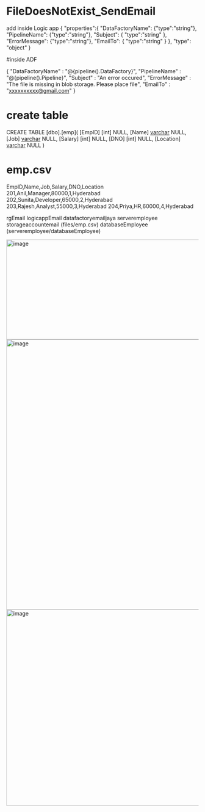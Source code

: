 # FileDoesNotExist_SendEmail

add inside Logic app
{
    "properties":{
    "DataFactoryName": {"type":"string"},
    "PipelineName": {"type":"string"},
    "Subject": { "type":"string" },
    "ErrorMessage": {"type":"string"},
    "EmailTo": { "type":"string" } 
    }, 
    "type": "object"
}

#inside ADF 

{
  "DataFactoryName" : "@{pipeline().DataFactory}",
  "PipelineName" : "@{pipeline().Pipeline}", 
  "Subject" : "An error occured",
  "ErrorMessage" : "The file is missing in blob storage. Please place file",
  "EmailTo" : "xxxxxxxxxx@gmail.com"
}

# create table
CREATE TABLE [dbo].[emp](
	[EmpID] [int] NULL,
	[Name] [varchar](100) NULL,
	[Job] [varchar](100) NULL,
	[Salary] [int] NULL,
	[DNO] [int] NULL,
	[Location] [varchar](100) NULL
)

# emp.csv
EmpID,Name,Job,Salary,DNO,Location
201,Anil,Manager,80000,1,Hyderabad
202,Sunita,Developer,65000,2,Hyderabad
203,Rajesh,Analyst,55000,3,Hyderabad
204,Priya,HR,60000,4,Hyderabad


rgEmail
logicappEmail
datafactoryemailjaya
serveremployee
storageaccountemail (files/emp.csv)
databaseEmployee (serveremployee/databaseEmployee)

<img width="931" height="262" alt="image" src="https://github.com/user-attachments/assets/00fbbfaf-9f9b-45ce-a141-e51c437e39dc" />
<img width="767" height="708" alt="image" src="https://github.com/user-attachments/assets/55d1e6a7-f4b1-4a61-9576-9f3afb083901" />
<img width="757" height="515" alt="image" src="https://github.com/user-attachments/assets/8286efba-81d1-4f02-8ca0-eab442986e39" />

